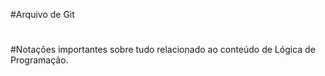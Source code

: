 #Arquivo de Git
#
#
#Notações importantes sobre tudo relacionado ao conteúdo de Lógica de Programação.
#
#

